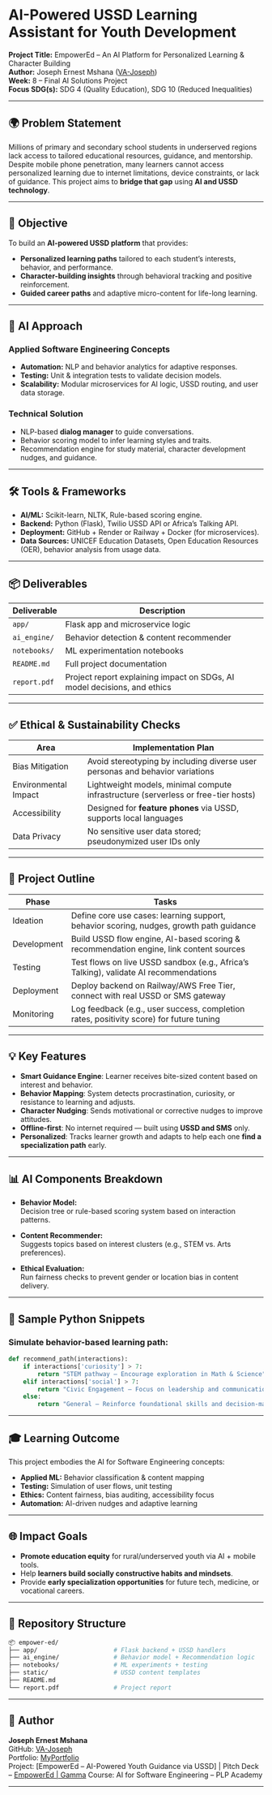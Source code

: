 # AI-Powered USSD Learning Assistant for Youth Development  
**Project Title:** EmpowerEd – An AI Platform for Personalized Learning & Character Building  
**Author:** Joseph Ernest Mshana ([VA-Joseph](https://github.com/VA-Joseph))  
**Week:** 8 – Final AI Solutions Project  
**Focus SDG(s):** SDG 4 (Quality Education), SDG 10 (Reduced Inequalities)

---

## 🌍 Problem Statement

Millions of primary and secondary school students in underserved regions lack access to tailored educational resources, guidance, and mentorship. Despite mobile phone penetration, many learners cannot access personalized learning due to internet limitations, device constraints, or lack of guidance. This project aims to **bridge that gap** using **AI and USSD technology**.

---

## 🎯 Objective

To build an **AI-powered USSD platform** that provides:
- **Personalized learning paths** tailored to each student’s interests, behavior, and performance.
- **Character-building insights** through behavioral tracking and positive reinforcement.
- **Guided career paths** and adaptive micro-content for life-long learning.

---

## 🧠 AI Approach

### Applied Software Engineering Concepts
- **Automation:** NLP and behavior analytics for adaptive responses.
- **Testing:** Unit & integration tests to validate decision models.
- **Scalability:** Modular microservices for AI logic, USSD routing, and user data storage.

### Technical Solution
- NLP-based **dialog manager** to guide conversations.
- Behavior scoring model to infer learning styles and traits.
- Recommendation engine for study material, character development nudges, and guidance.

---

## 🛠️ Tools & Frameworks

- **AI/ML:** Scikit-learn, NLTK, Rule-based scoring engine.
- **Backend:** Python (Flask), Twilio USSD API or Africa’s Talking API.
- **Deployment:** GitHub + Render or Railway + Docker (for microservices).
- **Data Sources:** UNICEF Education Datasets, Open Education Resources (OER), behavior analysis from usage data.

---

## 📦 Deliverables

| Deliverable        | Description                                                                 |
|--------------------|-----------------------------------------------------------------------------|
| `app/`             | Flask app and microservice logic                                            |
| `ai_engine/`       | Behavior detection & content recommender                                    |
| `notebooks/`       | ML experimentation notebooks                                                |
| `README.md`        | Full project documentation                                                  |
| `report.pdf`       | Project report explaining impact on SDGs, AI model decisions, and ethics    |

---

## ✅ Ethical & Sustainability Checks

| Area                  | Implementation Plan                                                                 |
|-----------------------|--------------------------------------------------------------------------------------|
| Bias Mitigation       | Avoid stereotyping by including diverse user personas and behavior variations       |
| Environmental Impact  | Lightweight models, minimal compute infrastructure (serverless or free-tier hosts) |
| Accessibility         | Designed for **feature phones** via USSD, supports local languages                  |
| Data Privacy          | No sensitive user data stored; pseudonymized user IDs only                         |

---

## 📌 Project Outline

| Phase       | Tasks                                                                                       |
|-------------|----------------------------------------------------------------------------------------------|
| Ideation    | Define core use cases: learning support, behavior scoring, nudges, growth path guidance      |
| Development | Build USSD flow engine, AI-based scoring & recommendation engine, link content sources       |
| Testing     | Test flows on live USSD sandbox (e.g., Africa’s Talking), validate AI recommendations        |
| Deployment  | Deploy backend on Railway/AWS Free Tier, connect with real USSD or SMS gateway               |
| Monitoring  | Log feedback (e.g., user success, completion rates, positivity score) for future tuning      |

---

## 💡 Key Features

- **Smart Guidance Engine**: Learner receives bite-sized content based on interest and behavior.
- **Behavior Mapping**: System detects procrastination, curiosity, or resistance to learning and adjusts.
- **Character Nudging**: Sends motivational or corrective nudges to improve attitudes.
- **Offline-first**: No internet required — built using **USSD and SMS** only.
- **Personalized**: Tracks learner growth and adapts to help each one **find a specialization path** early.

---

## 📊 AI Components Breakdown

- **Behavior Model:**  
  Decision tree or rule-based scoring system based on interaction patterns.

- **Content Recommender:**  
  Suggests topics based on interest clusters (e.g., STEM vs. Arts preferences).

- **Ethical Evaluation:**  
  Run fairness checks to prevent gender or location bias in content delivery.

---

## 🤖 Sample Python Snippets

### Simulate behavior-based learning path:
```python
def recommend_path(interactions):
    if interactions['curiosity'] > 7:
        return "STEM pathway – Encourage exploration in Math & Science"
    elif interactions['social'] > 7:
        return "Civic Engagement – Focus on leadership and communication"
    else:
        return "General – Reinforce foundational skills and decision-making"
```

---

## 🎓 Learning Outcome

This project embodies the AI for Software Engineering concepts:
- **Applied ML:** Behavior classification & content mapping
- **Testing:** Simulation of user flows, unit testing
- **Ethics:** Content fairness, bias auditing, accessibility focus
- **Automation:** AI-driven nudges and adaptive learning

---

## 🌐 Impact Goals

- **Promote education equity** for rural/underserved youth via AI + mobile tools.
- Help **learners build socially constructive habits and mindsets**.
- Provide **early specialization opportunities** for future tech, medicine, or vocational careers.

---

## 📁 Repository Structure

```bash
📦 empower-ed/
├── app/                     # Flask backend + USSD handlers
├── ai_engine/               # Behavior model + Recommendation logic
├── notebooks/               # ML experiments + testing
├── static/                  # USSD content templates
├── README.md
└── report.pdf               # Project report
```

---

## 👤 Author

**Joseph Ernest Mshana**  
GitHub: [VA-Joseph](https://github.com/VA-Joseph)  
Portfolio: [MyPortfolio](https://va-joseph.github.io/myportfolio/)  
Project: [EmpowerEd – AI-Powered Youth Guidance via USSD] | Pitch Deck – [EmpowerEd | Gamma](https://gamma.app/docs/EmpowerEd-c91zn1kyjswrwqh?follow_on_start=true&following_id=xc7h4pbq7d3y7mn&mode=doc) 
Course: AI for Software Engineering – PLP Academy

---
